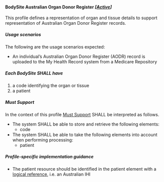 #### BodySite Australian Organ Donor Register *[[Active](http://hl7.org/fhir/stu3/valueset-publication-status.html)]*

This profile defines a representation of organ and tissue details to support representation of Australian Organ Donor Register records.

##### **Usage scenarios**
The following are the usage scenarios expected:
* An individual’s Australian Organ Donor Register (AODR) record is uploaded to the My Health Record system from a Medicare Repository

##### **Each BodySite SHALL have**
1. a code identifying the organ or tissue
1. a patient

##### **Must Support**
In the context of this profile [Must Support](http://hl7.org/fhir/STU3/conformance-rules.html#mustSupport) SHALL be interpreted as follows.
* The system SHALL be able to store and retrieve the following elements:
    * code
* The system SHALL be able to take the following elements into account when performing processing:
    * patient

##### **Profile-specific implementation guidance**
* The patient resource should be identified in the patient element with a [logical reference](https://www.hl7.org/fhir/STU3/references.html#logical), i.e. an Australian IHI

